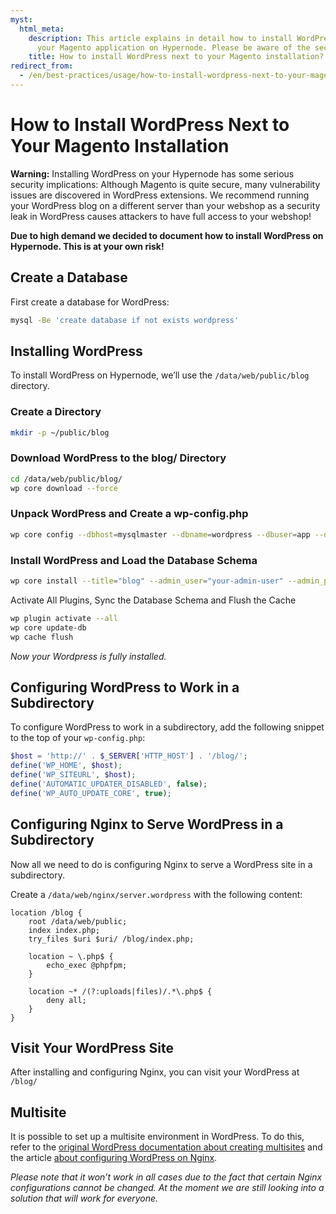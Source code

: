 ```yaml
---
myst:
  html_meta:
    description: This article explains in detail how to install WordPress next to
      your Magento application on Hypernode. Please be aware of the security implications.
    title: How to install WordPress next to your Magento installation?
redirect_from:
  - /en/best-practices/usage/how-to-install-wordpress-next-to-your-magento-installation/
---
```


<!-- source: https://support.hypernode.com/en/best-practices/usage/how-to-install-wordpress-next-to-your-magento-installation/ -->

# How to Install WordPress Next to Your Magento Installation

**Warning:** Installing WordPress on your Hypernode has some serious security implications: Although Magento is quite secure, many vulnerability issues are discovered in WordPress extensions. We recommend running your WordPress blog on a different server than your webshop as a security leak in WordPress causes attackers to have full access to your webshop!

**Due to high demand we decided to document how to install WordPress on Hypernode. This is at your own risk!**

## Create a Database

First create a database for WordPress:

```bash
mysql -Be 'create database if not exists wordpress'
```

## Installing WordPress

To install WordPress on Hypernode, we’ll use the `/data/web/public/blog` directory.

### Create a Directory

```bash
mkdir -p ~/public/blog
```

### Download WordPress to the blog/ Directory

```bash
cd /data/web/public/blog/
wp core download --force
```

### Unpack WordPress and Create a wp-config.php

```bash
wp core config --dbhost=mysqlmaster --dbname=wordpress --dbuser=app --dbpass=<your mysql password>
```

### Install WordPress and Load the Database Schema

```bash
wp core install --title="blog" --admin_user="your-admin-user" --admin_password="your-admin-password" --admin_email="you@example.com" --url=appname.hypernode.io/blog/
```

Activate All Plugins, Sync the Database Schema and Flush the Cache

```bash
wp plugin activate --all
wp core update-db
wp cache flush
```

*Now your Wordpress is fully installed.*

## Configuring WordPress to Work in a Subdirectory

To configure WordPress to work in a subdirectory, add the following snippet to the top of your `wp-config.php`:

```php
$host = 'http://' . $_SERVER['HTTP_HOST'] . '/blog/';
define('WP_HOME', $host);
define('WP_SITEURL', $host);
define('AUTOMATIC_UPDATER_DISABLED', false);
define('WP_AUTO_UPDATE_CORE', true);
```

## Configuring Nginx to Serve WordPress in a Subdirectory

Now all we need to do is configuring Nginx to serve a WordPress site in a subdirectory.

Create a `/data/web/nginx/server.wordpress` with the following content:

```nginx
location /blog {
    root /data/web/public;
    index index.php;
    try_files $uri $uri/ /blog/index.php;

    location ~ \.php$ {
        echo_exec @phpfpm;
    }

    location ~* /(?:uploads|files)/.*\.php$ {
        deny all;
    }
}
```

## Visit Your WordPress Site

After installing and configuring Nginx, you can visit your WordPress at `/blog/`

## Multisite

It is possible to set up a multisite environment in WordPress. To do this, refer to the [original WordPress documentation about creating multisites](https://codex.wordpress.org/Create_A_Network) and the article [about configuring WordPress on Nginx](https://wordpress.org/support/article/nginx/).

*Please note that it won’t work in all cases due to the fact that certain Nginx configurations cannot be changed. At the moment we are still looking into a solution that will work for everyone.*
